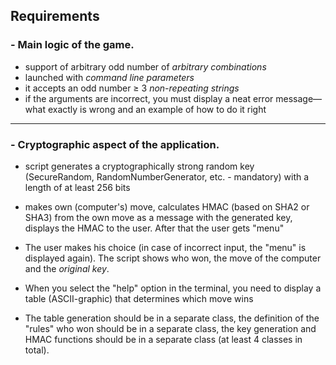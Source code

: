 ## Requirements

### - Main logic of the game.

* support of arbitrary odd number of _arbitrary combinations_
* launched with _command line parameters_
* it accepts an odd number ≥ 3 _non-repeating strings_
* if the arguments are incorrect, you must display a neat error message—what exactly is wrong and an example of how to do it right

<hr>

### - Cryptographic aspect of the application.

* script generates a cryptographically strong random key (SecureRandom, RandomNumberGenerator, etc. - mandatory) with a length of at least 256 bits

* makes own (computer's) move, calculates HMAC (based on SHA2 or SHA3) from the own move as a message with the generated key, displays the HMAC to the user. After that the user gets "menu"

* The user makes his choice (in case of incorrect input, the "menu" is displayed again). The script shows who won, the move of the computer and the _original key_.

* When you select the "help" option in the terminal, you need to display a table (ASCII-graphic) that determines which move wins

* The table generation should be in a separate class, the definition of the "rules" who won should be in a separate class, the key generation and HMAC functions should be in a separate class (at least 4 classes in total).


